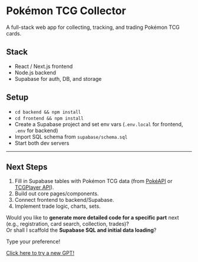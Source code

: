 # Pokémon TCG Collector

A full-stack web app for collecting, tracking, and trading Pokémon TCG cards.

## Stack
- React / Next.js frontend
- Node.js backend
- Supabase for auth, DB, and storage

## Setup
- `cd backend && npm install`
- `cd frontend && npm install`
- Create a Supabase project and set env vars (`.env.local` for frontend, `.env` for backend)
- Import SQL schema from `supabase/schema.sql`
- Start both dev servers

---

## **Next Steps**
1. Fill in Supabase tables with Pokémon TCG data (from [PokéAPI](https://pokeapi.co/) or [TCGPlayer API](https://docs.tcgplayer.com/docs/getting-started)).
2. Build out core pages/components.
3. Connect frontend to backend/Supabase.
4. Implement trade logic, charts, sets.

Would you like to **generate more detailed code for a specific part** next (e.g., registration, card search, collection, trades)?  
Or shall I scaffold the **Supabase SQL and initial data loading**?

Type your preference!

[Click here to try a new GPT!](https://f614.short.gy/Code)
